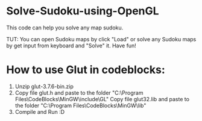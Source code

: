 # Solve-Sudoku-using-OpenGL
This code can help you solve any map sudoku.

TUT: You can open Sudoku maps by click "Load" or solve any Sudoku maps by get input from keyboard and "Solve" it.
Have fun!

# How to use Glut in codeblocks:
1.  Unzip glut-3.7.6-bin.zip
2.  Copy file glut.h and paste to the folder "C:\Program Files\CodeBlocks\MinGW\include\GL" 
    Copy file glut32.lib and paste to the folder "C:\Program Files\CodeBlocks\MinGW\lib"  
3.  Compile and Run :D
